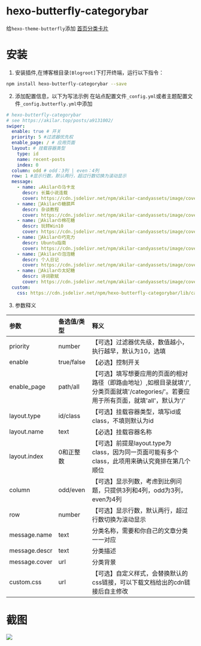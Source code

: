 # hexo-butterfly-categorybar

给`hexo-theme-butterfly`添加 [首页分类卡片](https://akilar.top/posts/a9131002/)

# 安装

1. 安装插件,在博客根目录`[Blogroot]`下打开终端，运行以下指令：
  ```bash
  npm install hexo-butterfly-categorybar --save
  ```

2. 添加配置信息，以下为写法示例
  在站点配置文件`_config.yml`或者主题配置文件`_config.butterfly.yml`中添加

  ```yaml
  # hexo-butterfly-categorybar
  # see https://akilar.top/posts/a9131002/
  swiper:
    enable: true # 开关
    priority: 5 #过滤器优先权
    enable_page: / # 应用页面
    layout: # 挂载容器类型
      type: id
      name: recent-posts
      index: 0
    column: odd # odd：3列 | even：4列
    row: 1 #显示行数，默认两行，超过行数切换为滚动显示
    message:
      - name: ☕Akilarの马卡龙
        descr: 长篇小说连载
        cover: https://cdn.jsdelivr.net/npm/akilar-candyassets/image/cover1.webp
      - name: 🍡Akilarの糖葫芦
        descr: 杂谈教程
        cover: https://cdn.jsdelivr.net/npm/akilar-candyassets/image/cover2.webp
      - name: 🍨Akilarの棉花糖
        descr: 玩转Win10
        cover: https://cdn.jsdelivr.net/npm/akilar-candyassets/image/cover3.webp
      - name: 🍫Akilarの巧克力
        descr: Ubuntu指南
        cover: https://cdn.jsdelivr.net/npm/akilar-candyassets/image/cover4.webp
      - name: 🍬Akilarの泡泡糖
        descr: 个人日记
        cover: https://cdn.jsdelivr.net/npm/akilar-candyassets/image/cover5.webp
      - name: 🍰Akilarの太妃糖
        descr: 诗词歌赋
        cover: https://cdn.jsdelivr.net/npm/akilar-candyassets/image/cover6.webp
    custom:
      css: https://cdn.jsdelivr.net/npm/hexo-butterfly-categorybar/lib/categorybar.css
  ```
3. 参数释义

  |参数|备选值/类型|释义|
  |:--|:--|:--|
  |priority|number|【可选】过滤器优先级，数值越小，执行越早，默认为10，选填|
  |enable|true/false|【必选】控制开关|
  |enable_page|path/all|【可选】填写想要应用的页面的相对路径（即路由地址）,如根目录就填'/',分类页面就填'/categories/'。若要应用于所有页面，就填'all'，默认为'/'|
  |layout.type|id/class|【可选】挂载容器类型，填写id或class，不填则默认为id|
  |layout.name|text|【必选】挂载容器名称|
  |layout.index|0和正整数|【可选】前提是layout.type为class，因为同一页面可能有多个class，此项用来确认究竟排在第几个顺位|
  |column|odd/even|【可选】显示列数，考虑到比例问题，只提供3列和4列，odd为3列， even为4列|
  |row|number|【可选】显示行数，默认两行，超过行数切换为滚动显示|
  |message.name|text|分类名称，需要和你自己的文章分类一一对应|
  |message.descr|text|分类描述|
  |message.cover|url|分类背景|
  |custom.css|url|【可选】自定义样式，会替换默认的css链接，可以下载文档给出的cdn链接后自主修改|

# 截图
![](https://cdn.jsdelivr.net/npm/akilar-candyassets/image/af2f14fe.png)
